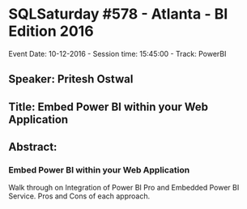 # SQLSaturday #578 - Atlanta - BI Edition 2016
Event Date: 10-12-2016 - Session time: 15:45:00 - Track: PowerBI
## Speaker: Pritesh Ostwal
## Title: Embed Power BI within your Web Application
## Abstract:
### Embed Power BI within your Web Application

Walk through on Integration of Power BI Pro and Embedded Power BI Service.  Pros and Cons of each approach.
